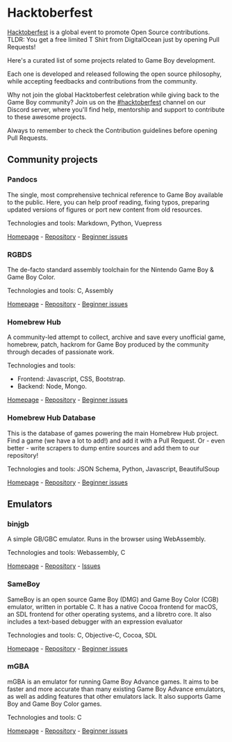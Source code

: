 # Hacktoberfest

[Hacktoberfest](https://hacktoberfest.digitalocean.com/) is a global event to promote Open Source contributions. TLDR: You get a free limited T Shirt from DigitalOcean just by opening Pull Requests!

Here's a curated list of some projects related to Game Boy development.

Each one is developed and released following the open source philosophy, while accepting feedbacks and contributions from the community.

Why not join the global Hacktoberfest celebration while giving back to the Game Boy community? Join us on the [#hacktoberfest](https://discord.gg/Hz9JsyW) channel on our Discord server, where you'll find help, mentorship and support to contribute to these awesome projects.

Always to remember to check the Contribution guidelines before opening Pull Requests.

## Community projects

### Pandocs

The single, most comprehensive technical reference to Game Boy available to the public. Here, you can help proof reading, fixing typos, preparing updated versions of figures or port new content from old resources.

Technologies and tools: Markdown, Python, Vuepress

[Homepage](https://gbdev.io/pandocs/) - [Repository](https://github.com/gbdev/pandocs) - [Beginner issues](https://github.com/gbdev/pandocs/issues?q=is%3Aissue+is%3Aopen+label%3AHacktoberfest)

### RGBDS

The de-facto standard assembly toolchain for the Nintendo Game Boy & Game Boy Color.

Technologies and tools: C, Assembly

[Homepage](https://rgbds.gbdev.io/) - [Repository](https://github.com/gbdev/rgbds) - [Beginner issues](https://github.com/gbdev/rgbds/issues?q=is%3Aissue+is%3Aopen+label%3Ahacktoberfest)

### Homebrew Hub

A community-led attempt to collect, archive and save every unofficial game, homebrew, patch, hackrom for Game Boy produced by the community through decades of passionate work.

Technologies and tools: 

- Frontend: Javascript, CSS, Bootstrap.
- Backend: Node, Mongo.

[Homepage](https://hh.gbdev.io/) - [Repository](https://github.com/gbdev/homebrewhub) - [Beginner issues](https://github.com/gbdev/homebrewhub/issues?q=is%3Aissue+is%3Aopen+label%3Ahacktoberfest)

### Homebrew Hub Database

This is the database of games powering the main Homebrew Hub project. Find a game (we have a lot to add!) and add it with a Pull Request. Or - even better - write scrapers to dump entire sources and add them to our repository!

Technologies and tools: JSON Schema, Python, Javascript, BeautifulSoup

[Homepage](https://hh.gbdev.io/) - [Repository](https://github.com/gbdev/database) - [Beginner issues](https://github.com/gbdev/database/issues?q=is%3Aissue+is%3Aopen+label%3AHacktoberfest)

## Emulators

### binjgb

A simple GB/GBC emulator. Runs in the browser using WebAssembly.

Technologies and tools: Webassembly, C

[Homepage](http://binji.github.io/binjgb/) - [Repository](https://github.com/binji/binjgb) - [Issues](https://github.com/binji/binjgb/issuesgovabe )

### SameBoy

SameBoy is an open source Game Boy (DMG) and Game Boy Color (CGB) emulator, written in portable C. It has a native Cocoa frontend for macOS, an SDL frontend for other operating systems, and a libretro core. It also includes a text-based debugger with an expression evaluator

Technologies and tools: C, Objective-C, Cocoa, SDL

[Homepage](https://sameboy.github.io/) - [Repository](https://github.com/LIJI32/SameBoy) - [Beginner issues](https://github.com/LIJI32/SameBoy/issues?q=is%3Aissue+is%3Aopen+label%3AHacktoberfest)

### mGBA

mGBA is an emulator for running Game Boy Advance games. It aims to be faster and more accurate than many existing Game Boy Advance emulators, as well as adding features that other emulators lack. It also supports Game Boy and Game Boy Color games.

Technologies and tools: C

[Homepage](https://mgba.io/) - [Repository](https://github.com/mgba-emu/mgba) - [Beginner issues](https://github.com/mgba-emu/mgba/issues)
